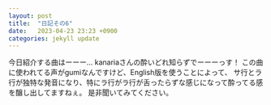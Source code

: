 ```yaml
---
layout: post
title:  "日記その6"
date:   2023-04-23 23:23 +0900
categories: jekyll update
---
```


今日紹介する曲はーーー...
kanariaさんの酔いどれ知らずでーーーっす！
この曲に使われてる声がgumiなんですけど、English版を使うことによって、
サ行とラ行が独特な発音になり、特にラ行がラ行が舌ったらずな感じになって酔ってる感を醸し出してますねぇ。
是非聞いてみてください。

[jekyll-docs]: https://jekyllrb.com/docs/home
[jekyll-gh]:   https://github.com/jekyll/jekyll
[jekyll-talk]: https://talk.jekyllrb.com/
